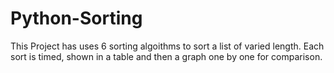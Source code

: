 # Python-Sorting

This Project has uses 6 sorting algoithms to sort a list of varied length. Each sort is timed, shown in a table and then a graph one by one for comparison.
